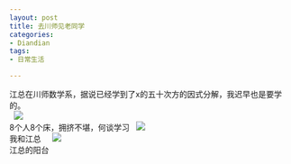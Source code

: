 ```yaml
---
layout: post
title: 去川师见老同学
categories:
- Diandian
tags:
- 日常生活

---
```

江总在川师数学系，据说已经学到了x的五十次方的因式分解，我迟早也是要学的。
<br /> &nbsp;
<img src="http://m2.img.srcdd.com/farm4/d/2012/0627/10/9BCBAFFBBF6A8F1FAE866476FA5AFE5D_B500_900_500_375.JPEG" />
<br /> 8个人8个床，拥挤不堪，何谈学习 &nbsp;
<img src="http://m3.img.srcdd.com/farm5/d/2012/0627/10/AF6F89AD6D5099798C5856FF3C8FE46C_B500_900_500_375.JPEG" />
<br /> 我和江总 &nbsp; &nbsp;
<img src="http://m3.img.srcdd.com/farm5/d/2012/0627/10/7A2FCFDA61644BA4CA66BFDEB47C544D_B500_900_500_375.JPEG" />
<br /> 江总的阳台 &nbsp;